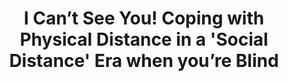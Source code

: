 ---
###############
# DO NOT EDIT
layout: proposal
###############

###############
# TO EDIT
# pub title
title: "I Can’t See You! Coping with Physical Distance in a 'Social Distance' Era when you’re Blind"

# publication image
image:
 name: blind_distancing.jpg
 alt-text: "A blind person with a facial mask walking on the street with the help of a guide dog" # provide a short description for the image #a11y

# short description of the publication
motivation: "Blind people can navigate independently by using their orientation and mobility skills as well as their travel aids - the white cane or the guide dog. The white cane allows its users to identify obstacles/objects and open pathways in order to navigate safely, while the guide dog can follow the user's instructions while avoiding obstacles and dangerous situations. While extremely helpful, these two mobility aids fall short on supporting blind people when current instructions are to keep physical distance greater than two meters from each other: the white cane can only detect obstacles (or people!) at close distance, and a guide dog is completely unaware of social distancing guidelines."

work: "In this thesis, we aim to investigate the challenges that blind people face due to the COVID-19 pandemic, with a focus on their difficulties to keep physical distancing. You will conduct user studies early on to understand users’ needs and preferences in order to co-design technological solutions allowing them to keep physical distance while maintaining their autonomy and independence.
Then, you will design, develop, and evaluate a technological solution that supports the needs of blind people in a Social Distancing Era."

# people associated with the publication
people:
 - jjgg
 - tjvg

###
---